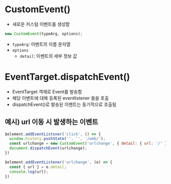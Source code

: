 # CustomEvent()
- 새로운 커스텀 이벤트를 생성함
```js
new CustomEvent(typeArg, options);
```
- `typeArg`: 이벤트의 이름 문자열
- `options`
  - `detail`: 이벤트의 세부 정보 값
# EventTarget.dispatchEvent()
- EventTarget 객체로 Event를 발송함
- 해당 이벤트에 대해 등록된 eventlistener 들을 호출
- dispatchEvent()로 발송된 이벤트는 동기적으로 호출됨
## 예시) url 이동 시 발생하는 이벤트
```js
$element.addEventListsner('click', () => {
  window.history.pushState('', '', '/web/');
  const urlchange = new CustomEvent('urlchange', { detail: { url: '/' } });
  document.dispatchEvent(urlchange);
})

$element.addEventListener('urlchange', (e) => {
  const { url } = e.detail;
  console.log(url);
})

```